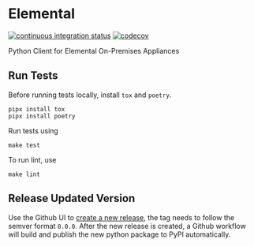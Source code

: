 
# Elemental

[![continuous integration status](https://github.com/cbsinteractive/elemental/workflows/CI/badge.svg)](https://github.com/cbsinteractive/elemental/actions?query=workflow%3ACI)
[![codecov](https://codecov.io/gh/cbsinteractive/elemental/branch/master/graph/badge.svg?token=qFdUKsI2tD)](https://codecov.io/gh/cbsinteractive/elemental)


Python Client for Elemental On-Premises Appliances

## Run Tests

Before running tests locally, install `tox` and `poetry`.

    pipx install tox
    pipx install poetry

Run tests using

    make test

To run lint, use

    make lint

## Release Updated Version
Use the Github UI to [create a new release](https://github.com/cbsinteractive/elemental/releases/new), the tag needs
to follow the semver format `0.0.0`. After the new release is created, a Github workflow will build and publish the
new python package to PyPI automatically.
